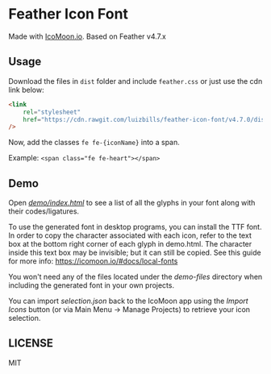 # Feather Icon Font

Made with [IcoMoon.io](https://icomoon.io). Based on Feather v4.7.x

## Usage

Download the files in `dist` folder and include `feather.css` or just use the cdn link below:

```html
<link
    rel="stylesheet"
    href="https://cdn.rawgit.com/luizbills/feather-icon-font/v4.7.0/dist/feather.css"
/>
```

Now, add the classes `fe fe-{iconName}` into a span.

Example: `<span class="fe fe-heart"></span>`

## Demo

Open [_demo/index.html_](https://rawgit.com/luizbills/feather-icon-font/master/demo/index.html) to see a list of all the glyphs in your font along with their codes/ligatures.

To use the generated font in desktop programs, you can install the TTF font. In order to copy the character associated with each icon, refer to the text box at the bottom right corner of each glyph in demo.html. The character inside this text box may be invisible; but it can still be copied. See this guide for more info: https://icomoon.io/#docs/local-fonts

You won't need any of the files located under the _demo-files_ directory when including the generated font in your own projects.

You can import _selection.json_ back to the IcoMoon app using the _Import Icons_ button (or via Main Menu → Manage Projects) to retrieve your icon selection.

## LICENSE

MIT
